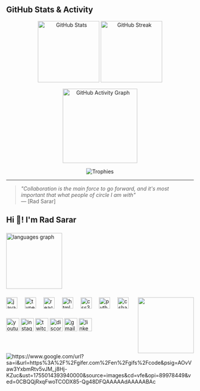 ## GitHub Stats & Activity

<p align="center">
  <img src="https://github-readme-stats.vercel.app/api?username=MRSA1&show_icons=true&theme=radical&count_private=true" alt="GitHub Stats" height="165" />
  <img src="https://github-readme-streak-stats.herokuapp.com/?user=MRSA1&theme=radical" alt="GitHub Streak" height="165"/>
</p>

<p align="center">
  <img src="https://github-readme-activity-graph.cyclic.app/graph?username=MRSA1&theme=radical" alt="GitHub Activity Graph" height="200"/>
</p>



<p align="center">
  <img src="https://github-profile-trophy.vercel.app/?username=MRSA1&theme=radical&no-bg=true&no-frame=true" alt="Trophies" />
</p>

---

>  _"Collaboration is the main force to go forward, and it's most important that what people of circle I am with"_  
> — [Rad Sarar]
<h2 align="left">Hi 👋! I'm Rad Sarar </h2>

###


  <img src="https://github-readme-stats.vercel.app/api/top-langs?username=MRSA1&locale=en&hide_title=false&layout=compact&card_width=320&langs_count=5&theme=dracula&hide_border=false" height="150" alt="languages graph"  />
</div>

###

<img align="right" height="150" src="https://e0.pxfuel.com/wallpapers/33/543/desktop-wallpaper-programmer-funny-coding.jpg"  />

###

<div align="left">
  <img src="https://cdn.jsdelivr.net/gh/devicons/devicon/icons/javascript/javascript-original.svg" height="30" alt="javascript logo"  />
  <img width="12" />
  <img src="https://cdn.jsdelivr.net/gh/devicons/devicon/icons/typescript/typescript-original.svg" height="30" alt="typescript logo"  />
  <img width="12" />
  <img src="https://cdn.jsdelivr.net/gh/devicons/devicon/icons/react/react-original.svg" height="30" alt="react logo"  />
  <img width="12" />
  <img src="https://cdn.jsdelivr.net/gh/devicons/devicon/icons/html5/html5-original.svg" height="30" alt="html5 logo"  />
  <img width="12" />
  <img src="https://cdn.jsdelivr.net/gh/devicons/devicon/icons/css3/css3-original.svg" height="30" alt="css3 logo"  />
  <img width="12" />
  <img src="https://cdn.jsdelivr.net/gh/devicons/devicon/icons/python/python-original.svg" height="30" alt="python logo"  />
  <img width="12" />
  <img src="https://cdn.jsdelivr.net/gh/devicons/devicon/icons/csharp/csharp-original.svg" height="30" alt="csharp logo"  />
</div>

###

<div align="left">
  <img src="https://img.shields.io/static/v1?message=Youtube&logo=youtube&label=&color=FF0000&logoColor=white&labelColor=&style=for-the-badge" height="35" alt="youtube logo"  />
  <img src="https://img.shields.io/static/v1?message=Instagram&logo=instagram&label=&color=E4405F&logoColor=white&labelColor=&style=for-the-badge" height="35" alt="instagram logo"  />
  <img src="https://img.shields.io/static/v1?message=Twitch&logo=twitch&label=&color=9146FF&logoColor=white&labelColor=&style=for-the-badge" height="35" alt="twitch logo"  />
  <img src="https://img.shields.io/static/v1?message=Discord&logo=discord&label=&color=7289DA&logoColor=white&labelColor=&style=for-the-badge" height="35" alt="discord logo"  />
  <img src="https://img.shields.io/static/v1?message=Gmail&logo=gmail&label=&color=D14836&logoColor=white&labelColor=&style=for-the-badge" height="35" alt="gmail logo"  />
  <img src="https://img.shields.io/static/v1?message=LinkedIn&logo=linkedin&label=&color=0077B5&logoColor=white&labelColor=&style=for-the-badge" height="35" alt="linkedin logo"  />
</div>

###

<br clear="both">

<img src="https://raw.githubusercontent.com/MRSA1/MRSA1/output/snake.svg" alt="https://www.google.com/url?sa=i&url=https%3A%2F%2Fgifer.com%2Fen%2Fgifs%2Fcode&psig=AOvVaw3YxbmRtv5vJM_j8Hj-KZuc&ust=1755014393940000&source=images&cd=vfe&opi=89978449&ved=0CBQQjRxqFwoTCODX85-Qg48DFQAAAAAdAAAAABAc" />

###
